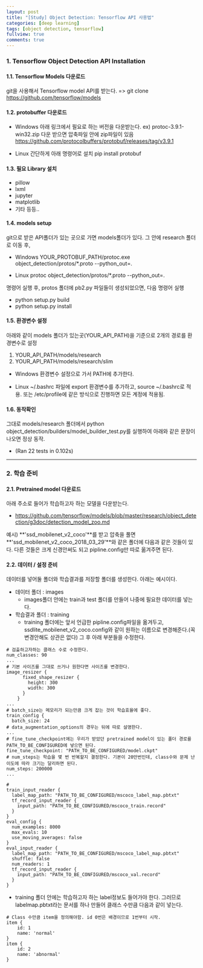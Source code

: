```yaml
---
layout: post
title: "[Study] Object Detection: Tensorflow API 사용법"
categories: [deep learning]
tags: [object detection, tensorflow]
fullview: true
comments: true
---
```


### 1. Tensorflow Object Detection API Installation
#### 1.1. Tensorflow Models 다운로드
git을 사용해서 Tensorflow model API를 받는다.
=> git clone https://github.com/tensorflow/models

#### 1.2. protobuffer 다운로드
- Windows
아래 링크에서 필요로 하는 버전을 다운받는다.
ex) protoc-3.9.1-win32.zip 다운 받으면 압축파일 안에 zip파일이 있음
https://github.com/protocolbuffers/protobuf/releases/tag/v3.9.1

- Linux
간단하게 아래 명령어로 설치
pip install protobuf

#### 1.3. 필요 Library 설치
- pillow
- lxml
- jupyter
- matplotlib
- 기타 등등..

#### 1.4. models setup
git으로 받은 API폴더가 있는 곳으로 가면 models폴더가 있다. 그 안에 research 폴더로 이동 후,

- Windows
YOUR_PROTOBUF_PATH/protoc.exe object_detection/protos/*.proto --python_out=.

- Linux
protoc object_detection/protos/*.proto --python_out=.

명령어 실행 후, protos 폴더에 pb2.py 파일들이 생성되었으면, 다음 명령어 실행

- python setup.py build
- python setup.py install

#### 1.5. 환경변수 설정
아래와 같이 models 폴더가 있는곳(YOUR_API_PATH)을 기준으로 2개의 경로를 환경변수로 설정
1. YOUR_API_PATH/models/research
2. YOUR_API_PATH/models/research/slim

- Windows
환경변수 설정으로 가서 PATH에 추가한다.

- Linux
~/.bashrc 파일에 export 환경변수를 추가하고, source ~/.bashrc로 적용.
또는 /etc/profile에 같은 방식으로 진행하면 모든 계정에 적용됨.

#### 1.6. 동작확인
그대로 models/research 폴더에서
python object_detection/builders/model_builder_test.py를 실행하여 아래와 같은 문장이 나오면 정상 동작.

- (Ran 22 tests in 0.102s)

---
### 2. 학습 준비
#### 2.1. Pretrained model 다운로드
아래 주소로 들어가 학습하고자 하는 모델을 다운받는다.
- https://github.com/tensorflow/models/blob/master/research/object_detection/g3doc/detection_model_zoo.md

예시)
**'ssd_mobilenet_v2_coco'**를 받고 압축을 풀면 **'ssd_mobilenet_v2_coco_2018_03_29'**와 같은 폴더에 다음과 같은 것들이 있다.
다른 것들은 크게 신경안써도 되고 pipline.config만 따로 옮겨주면 된다.

#### 2.2. 데이터 / 설정 준비
데이터를 넣어둘 폴더와 학습결과를 저장할 폴더를 생성한다.
아래는 예시이다.
- 데이터 폴더 : images
  - images폴더 안에는 train과 test 폴더를 만들어 나중에 필요한 데이터를 넣는다.
- 학습결과 폴더 : training
  - training 폴더에는 앞서 언급한 pipline.config파일을 옮겨두고, ssdlite_mobilenet_v2_coco.config와 같이 원하는 이름으로 변경해준다.(꼭 변경안해도 상관은 없다) 그 후 아래 부분들을 수정한다.

~~~
# 검출하고자하는 클래스 수로 수정한다.
num_classes: 90
...
# 기본 사이즈를 그대로 쓰거나 원한다면 사이즈를 변경한다.
image_resizer {
      fixed_shape_resizer {
        height: 300
        width: 300
      }
    }
...
# batch_size는 메모리가 되는만큼 크게 잡는 것이 학습효율에 좋다.
train_config {
  batch_size: 24
# data_augmentation_options의 경우는 뒤에 따로 설명한다.
...
# fine_tune_checkpoint에는 우리가 받았던 pretrained model이 있는 폴더 경로를 PATH_TO_BE_CONFIGURED에 넣으면 된다.
fine_tune_checkpoint: "PATH_TO_BE_CONFIGURED/model.ckpt"
# num_steps는 학습을 몇 번 반복할지 결정한다. 기본이 20만번인데, class수와 문제 난이도에 따라 크기는 달리하면 된다.
num_steps: 200000
...

#
train_input_reader {
  label_map_path: "PATH_TO_BE_CONFIGURED/mscoco_label_map.pbtxt"
  tf_record_input_reader {
    input_path: "PATH_TO_BE_CONFIGURED/mscoco_train.record"
  }
}
eval_config {
  num_examples: 8000
  max_evals: 10
  use_moving_averages: false
}
eval_input_reader {
  label_map_path: "PATH_TO_BE_CONFIGURED/mscoco_label_map.pbtxt"
  shuffle: false
  num_readers: 1
  tf_record_input_reader {
    input_path: "PATH_TO_BE_CONFIGURED/mscoco_val.record"
  }
}
~~~

 - training 폴더 안에는 학습하고자 하는 label정보도 들어가야 한다. 그러므로 labelmap.pbtxt라는 문서를 하나 만들어 클래스 수만큼 다음과 같이 넣는다.

~~~
# Class 수만큼 item을 정의해야함. id 0번은 배경이므로 1번부터 시작.
item {
    id: 1
    name: 'normal'
}
item {
    id: 2
    name: 'abnormal'
}
~~~



